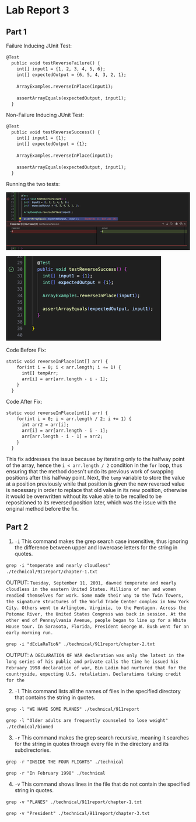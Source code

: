 # Lab Report 3
## Part 1

Failure Inducing JUnit Test:
```
@Test
  public void testReverseFailure() {
    int[] input1 = {1, 2, 3, 4, 5, 6};
    int[] expectedOutput = {6, 5, 4, 3, 2, 1};

    ArrayExamples.reverseInPlace(input1);

    assertArrayEquals(expectedOutput, input1);
  }
```
Non-Failure Inducing JUnit Test:
```
@Test
  public void testReverseSuccess() {
    int[] input1 = {1};
    int[] expectedOutput = {1};

    ArrayExamples.reverseInPlace(input1);

    assertArrayEquals(expectedOutput, input1);
  }
```
Running the two tests:

![Image](TestFailure.png)

![Image](TestSuccess.png)


Code Before Fix:

```
static void reverseInPlace(int[] arr) {
    for(int i = 0; i < arr.length; i += 1) {
      int[] tempArr;
      arr[i] = arr[arr.length - i - 1];
    }
  }
```

Code After Fix:

```
static void reverseInPlace(int[] arr) {
    for(int i = 0; i < arr.length / 2; i += 1) {
      int arr2 = arr[i];
      arr[i] = arr[arr.length - i - 1];
      arr[arr.length - i - 1] = arr2;
    }
  }
```

This fix addresses the issue because by iterating only to the halfway point of the array, hence the `i < arr.length / 2` condition in the `for` loop, thus ensuring that the method doesn't undo its previous work of swapping positions after this halfway point. Next, the `temp` variable to store the value at a position previously while that position is given the new reversed value is necessary in order to replace that old value in its new position, otherwise it would be overwritten without its value able to be recalled to be repositioned to its reversed position later, which was the issue with the original method before the fix.

## Part 2
1) `-i`
This command makes the grep search case insensitive, thus ignoring the difference between upper and lowercase letters for the string in quotes.

`grep -i "temperate and nearly cloudless" ./technical/911report/chapter-1.txt`

OUTPUT: `Tuesday, September 11, 2001, dawned temperate and nearly cloudless in the eastern United States. Millions of men and women readied themselves for work. Some made their way to the Twin Towers, the signature structures of the World Trade Center complex in New York City. Others went to Arlington, Virginia, to the Pentagon. Across the Potomac River, the United States Congress was back in session. At the other end of Pennsylvania Avenue, people began to line up for a White House tour. In Sarasota, Florida, President George W. Bush went for an early morning run.`

`grep -i "dEcLaRaTioN" ./technical/911report/chapter-2.txt`

OUTPUT: `A DECLARATION OF WAR
                declaration was only the latest in the long series of his public and private calls
                the time he issued his February 1998 declaration of war, Bin Ladin had nurtured that
                for the countryside, expecting U.S. retaliation. Declarations taking credit for the`

2) `-l`
This command lists all the names of files in the specified directory that contains the string in quotes.

`grep -l "WE HAVE SOME PLANES" ./technical/911report`

`grep -l "Older adults are frequently counseled to lose weight" ./technical/biomed`

3) `-r`
This command makes the grep search recursive, meaning it searches for the string in quotes through every file in the directory and its subdirectories.

`grep -r "INSIDE THE FOUR FLIGHTS" ./technical`

`grep -r "In February 1998" ./technical`

4) `-v`
This command shows lines in the file that do not contain the specified string in quotes.

`grep -v "PLANES" ./technical/911report/chapter-1.txt`

`grep -v "President" ./technical/911report/chapter-3.txt`




